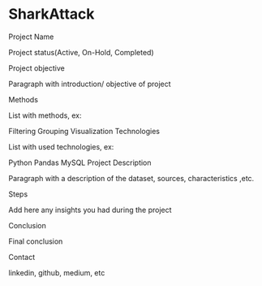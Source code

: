 # SharkAttack
Project Name

Project status(Active, On-Hold, Completed)

Project objective

Paragraph with introduction/ objective of project

Methods

List with methods, ex:

Filtering
Grouping
Visualization
Technologies

List with used technologies, ex:

Python
Pandas
MySQL
Project Description

Paragraph with a description of the dataset, sources, characteristics ,etc.

Steps

Add here any insights you had during the project

Conclusion

Final conclusion

Contact

linkedin, github, medium, etc
